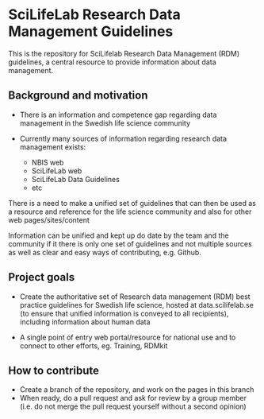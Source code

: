 # SciLifeLab Research Data Management Guidelines
This is the repository for SciLifelab Research Data Management (RDM) guidelines, a central resource to provide information about data management.

## Background and motivation

* There is an information and competence gap regarding data management in the Swedish life science community

* Currently many sources of information regarding research data management exists:
  * NBIS web
  * SciLifeLab web
  * SciLifeLab Data Guidelines 
  * etc

There is a need to make a unified set of guidelines that can then be used as a resource and reference for the life science community and also for other web pages/sites/content

Information can be unified and kept up do date by the team and the community if it there is only one set of guidelines and not multiple sources as well as clear and easy ways of contributing, e.g. Github.

## Project goals
* Create the authoritative set of Research data management (RDM) best practice guidelines for Swedish life science, hosted at data.scilifelab.se (to ensure that unified information is conveyed to all recipients), including information about human data

* A single point of entry web portal/resource for national use and to connect to other efforts, eg. Training, RDMkit

## How to contribute
* Create a branch of the repository, and work on the pages in this branch
* When ready, do a pull request and ask for review by a group member (i.e. do not merge the pull request yourself without a second opinion)